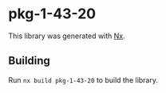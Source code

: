 # pkg-1-43-20

This library was generated with [Nx](https://nx.dev).

## Building

Run `nx build pkg-1-43-20` to build the library.
